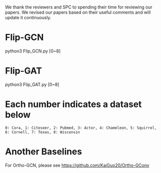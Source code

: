 We thank the reviewers and SPC to spending their time for reviewing our papers. We revised our papers based on their useful comments and will update it continuously.

# Flip-GCN

python3 Flip_GCN.py [0~8]

# Flip-GAT

python3 Flip_GAT.py [0~8]

# Each number indicates a dataset below
  
    0: Cora, 1: Citeseer, 2: Pubmed, 3: Actor, 4: Chameleon, 5: Squirrel, 6: Cornell, 7: Texas, 8: Wisconsin


# Another Baselines

For Ortho-GCN, please see https://github.com/KaiGuo20/Ortho-GConv
